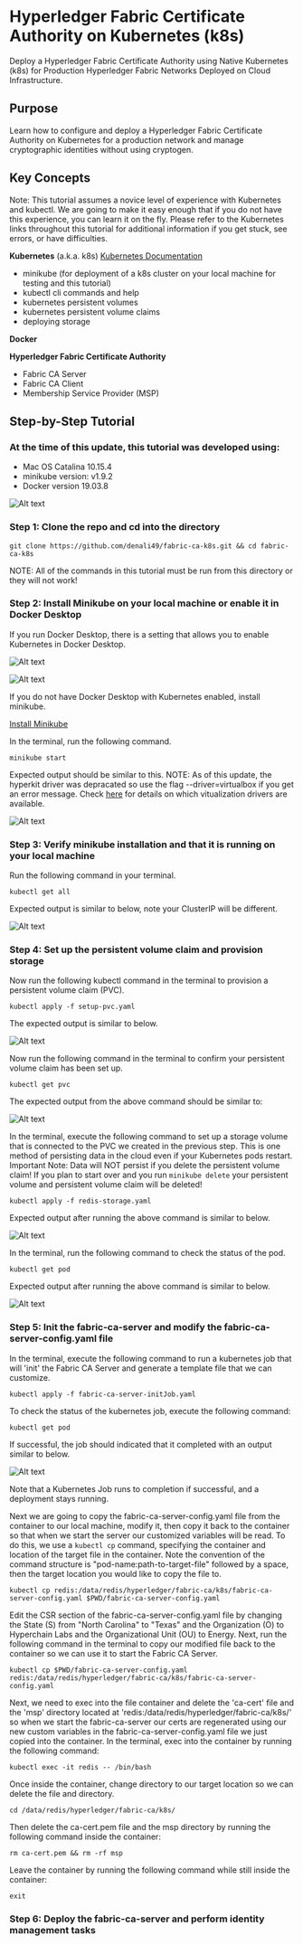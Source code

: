 # **Hyperledger Fabric Certificate Authority on Kubernetes (k8s)**
Deploy a Hyperledger Fabric Certificate Authority using Native Kubernetes (k8s) for Production Hyperledger Fabric Networks Deployed on Cloud Infrastructure.

## **Purpose**
Learn how to configure and deploy a Hyperledger Fabric Certificate Authority on Kubernetes for a production network and manage cryptographic identities without using cryptogen.

## **Key Concepts**
Note: This tutorial assumes a novice level of experience with Kubernetes and kubectl.  We are going to make it easy enough that if you do not have this experience, you can learn it on the fly.  Please refer to the Kubernetes links throughout this tutorial for additional information if you get stuck, see errors, or have difficulties.

**Kubernetes** (a.k.a. k8s) [Kubernetes Documentation](https://kubernetes.io/)
- minikube (for deployment of a k8s cluster on your local machine for testing and this tutorial) 
- kubectl cli commands and help
- kubernetes persistent volumes
- kubernetes persistent volume claims
- deploying storage

**Docker**

**Hyperledger Fabric Certificate Authority**
 - Fabric CA Server
 - Fabric CA Client
 - Membership Service Provider (MSP)

## Step-by-Step Tutorial 
### At the time of this update, this tutorial was developed using:
- Mac OS Catalina 10.15.4
- minikube version: v1.9.2
- Docker version 19.03.8

![Alt text](/assets/dockerdesktop.png?raw=true "Docker Desktop About")

### **Step 1:** Clone the repo and cd into the directory
```
git clone https://github.com/denali49/fabric-ca-k8s.git && cd fabric-ca-k8s
```
NOTE: All of the commands in this tutorial must be run from this directory or they will not work!

### **Step 2:** Install Minikube on your local machine or enable it in Docker Desktop
If you run Docker Desktop, there is a setting that allows you to enable Kubernetes in Docker Desktop.

![Alt text](/assets/k8sdockerenable.png?raw=true "Docker Desktop Preferences")


![Alt text](/assets/dockerdesktopk8s.png?raw=true "Docker Desktop Enable Kubernetes")

If you do not have Docker Desktop with Kubernetes enabled, install minikube.

[Install Minikube](https://kubernetes.io/docs/setup/learning-environment/minikube/)

In the terminal, run the following command.
```
minikube start
```
Expected output should be similar to this.  NOTE: As of this update, the hyperkit driver was depracated so use the flag 
--driver=virtualbox if you get an error message. Check [here](https://kubernetes.io/docs/tasks/tools/install-minikube/) for details on which vitualization drivers are available.

![Alt text](/assets/minikubestartoutput.png?raw=true "output from minikube start command")

### **Step 3:** Verify minikube installation and that it is running on your local machine
Run the following command in your terminal.
```
kubectl get all
```
Expected output is similar to below, note your ClusterIP will be different.

![Alt text](/assets/minikubeconfirm.png?raw=true "output from `kubectl get all` command")


### **Step 4:** Set up the persistent volume claim and provision storage
Now run the following kubectl command in the terminal to provision a persistent volume claim (PVC).
```
kubectl apply -f setup-pvc.yaml
```
The expected output is similar to below.

![Alt text](/assets/createpvcexpectedoutput.png?raw=true "output from `kubectl get all` command")

Now run the following command in the terminal to confirm your persistent volume claim has been set up.
```
kubectl get pvc
```
The expected output from the above command should be similar to:

![Alt text](/assets/getpvcexpectedoutput.png?raw=true "output from `kubectl get all` command")

In the terminal, execute the following command to set up a storage volume that is connected to the PVC we created in the previous step.  This is one method of persisting data in the cloud even if your Kubernetes pods restart.  Important Note: Data will NOT persist if you delete the persistent volume claim!  If you plan to start over and you run `minikube delete` your persistent volume and persistent volume claim will be deleted!

```
kubectl apply -f redis-storage.yaml
```
Expected output after running the above command is similar to below.

![Alt text](/assets/redispodcreated.png?raw=true "storage pod created")

In the terminal, run the following command to check the status of the pod.
```
kubectl get pod
```
Expected output after running the above command is similar to below.

![Alt text](/assets/redispodrun.png?raw=true "redis pod status")

### **Step 5:** Init the fabric-ca-server and modify the fabric-ca-server-config.yaml file 
In the terminal, execute the following command to run a kubernetes job that will 'init' the Fabric CA Server and generate a template file that we can customize.  
```
kubectl apply -f fabric-ca-server-initJob.yaml
```
To check the status of the kubernetes job, execute the following command:
```
kubectl get pod
```
If successful, the job should indicated that it completed with an output similar to below.

![Alt text](/assets/initjobcompletion.png?raw=true "Init job completion status")

Note that a Kubernetes Job runs to completion if successful, and a deployment stays running.  

Next we are going to copy the fabric-ca-server-config.yaml file from the container to our local machine, modify it, then copy it back to the container so that when we start the server our customized variables will be read.  To do this, we use a `kubectl cp` command, specifying the container and location of the target file in the container.
Note the convention of the command structure is "pod-name:path-to-target-file" followed by a space, then the target location you would like to copy the file to. 
```
kubectl cp redis:/data/redis/hyperledger/fabric-ca/k8s/fabric-ca-server-config.yaml $PWD/fabric-ca-server-config.yaml
```
Edit the CSR section of the fabric-ca-server-config.yaml file by changing the State (S) from "North Carolina" to "Texas" and the Organization (O) to Hyperchain Labs and the Organizational Unit (OU) to Energy.  Next, run the following command in the terminal to copy our modified file back to the container so we can use it to start the Fabric CA Server.
```
kubectl cp $PWD/fabric-ca-server-config.yaml redis:/data/redis/hyperledger/fabric-ca/k8s/fabric-ca-server-config.yaml
```
Next, we need to exec into the file container and delete the 'ca-cert' file and the 'msp' directory located at 'redis:/data/redis/hyperledger/fabric-ca/k8s/' so when we start the fabric-ca-server our certs are regenerated using our new custom variables in the fabric-ca-server-config.yaml file we just copied into the container.  In the terminal, exec into the container by running the following command:
```
kubectl exec -it redis -- /bin/bash
```
Once inside the container, change directory to our target location so we can delete the file and directory.
```
cd /data/redis/hyperledger/fabric-ca/k8s/
```
Then delete the ca-cert.pem file and the msp directory by running the following command inside the container:
```
rm ca-cert.pem && rm -rf msp
```
Leave the container by running the following command while still inside the container:
```
exit
```
### **Step 6:** Deploy the fabric-ca-server and perform identity management tasks
